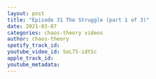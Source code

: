 ```yaml
---
layout: post
title: "Episode 31 The Struggle (part 1 of 3)"
date: 2021-03-07
categories: chaos-theory videos
author: chaos-theory
spotify_track_id: 
youtube_video_id: SoL75-idtSc
apple_track_id: 
youtube_metadata: 
---
```

